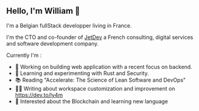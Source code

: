 ## Hello, I'm William 👋

I'm a Belgian fullStack developper living in France.

I'm the CTO and co-founder of [JetDev](https://jetdev.fr/) a French consulting, digital services and software development company.

Currently I'm : 
- 🔭 Working on building web application with a recent focus on backend.
- 🌱 Learning and experimenting with Rust and Security.
- 📚 Reading "Accelerate: The Science of Lean Software and DevOps"
- ✍🏻 Writing about workspace customization and improvement on https://dev.to/ly4m
- 🤩 Interested about the Blockchain and learning new language 


